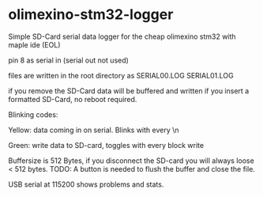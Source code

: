 # olimexino-stm32-logger
Simple SD-Card serial data logger for the cheap olimexino stm32 with maple ide (EOL)

pin 8 as serial in (serial out not used)

files are written in the root directory as SERIAL00.LOG SERIAL01.LOG

if you remove the SD-Card data will be buffered and written if you insert a formatted SD-Card, no reboot required.

Blinking codes:

Yellow: data coming in on serial. Blinks with every \n

Green: write data to SD-card, toggles with every block write


Buffersize is 512 Bytes, if you disconnect the SD-card you will always loose < 512 bytes. TODO: A button is needed to flush the buffer and close
the file.


USB serial at 115200 shows problems and stats.


